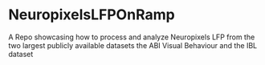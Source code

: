 # NeuropixelsLFPOnRamp
A Repo showcasing how to process and analyze Neuropixels LFP from the two largest publicly available datasets the ABI Visual Behaviour and the IBL dataset
